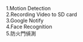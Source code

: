 1.Motion Detection<br>
2.Recording Video to SD card<br>
3.Google Notify<br>
4.Face Recognition<br>
5.防火門偵測<br>